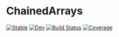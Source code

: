 # ChainedArrays

[![Stable](https://img.shields.io/badge/docs-stable-blue.svg)](https://Luapulu.github.io/ChainedArrays.jl/stable)
[![Dev](https://img.shields.io/badge/docs-dev-blue.svg)](https://Luapulu.github.io/ChainedArrays.jl/dev)
[![Build Status](https://github.com/Luapulu/ChainedArrays.jl/workflows/CI/badge.svg)](https://github.com/Luapulu/ChainedArrays.jl/actions)
[![Coverage](https://codecov.io/gh/Luapulu/ChainedArrays.jl/branch/master/graph/badge.svg)](https://codecov.io/gh/Luapulu/ChainedArrays.jl)
